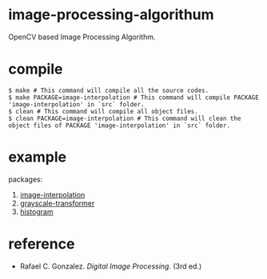 # image-processing-algorithum
OpenCV based Image Processing Algorithm.

# compile
```shell
$ make # This command will compile all the source codes.
$ make PACKAGE=image-interpolation # This command will compile PACKAGE 'image-interpolation' in `src` folder.
$ clean # This command will compile all object files.
$ clean PACKAGE=image-interpolation # This command will clean the object files of PACKAGE 'image-interpolation' in `src` folder.
```

# example

packages:

1. [image-interpolation](https://github.com/techping/image-processing-algorithum/tree/master/src/image-interpolation/)
2. [grayscale-transformer](https://github.com/techping/image-processing-algorithum/tree/master/src/grayscale-transformer/)
3. [histogram](https://github.com/techping/image-processing-algorithum/tree/master/src/histogram/)

# reference

+  Rafael C. Gonzalez. *Digital Image Processing*. (3rd ed.)